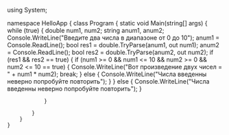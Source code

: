using System;

namespace HelloApp
{
    class Program
    {
        static void Main(string[] args)
        {
            while (true)
            {
                double num1, num2;
                string anum1, anum2;
                Console.WriteLine("Введите два числа в диапазоне от 0 до 10");
                anum1 = Console.ReadLine();
                bool res1 = double.TryParse(anum1, out num1);
                anum2 = Console.ReadLine();
                bool res2 = double.TryParse(anum2, out num2);
                if (res1 && res2 == true)
                {
                    if (num1 >= 0 && num1 <= 10 && num2 >= 0 && num2 <= 10 == true)
                    {
                        Console.WriteLine("Вот произведение двух чисел = " + num1 * num2);
                        break;
                    }
                    else
                    {
                        Console.WriteLine("Числа введенны неверно попробуйте повторить");
                    }
                }
                else
                {
                    Console.WriteLine("Числа введенны неверно попробуйте повторить");
                }


                }

            }
        }
    }
